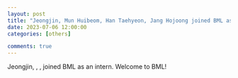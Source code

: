 ```yaml
---
layout: post
title: "Jeongjin, Mun Huibeom, Han Taehyeon, Jang Hojoong joined BML as an intern"
date: 2023-07-06 12:00:00
categories: [others]

comments: true
---
```


Jeongjin, , ,  joined BML as an intern.
Welcome to BML!
